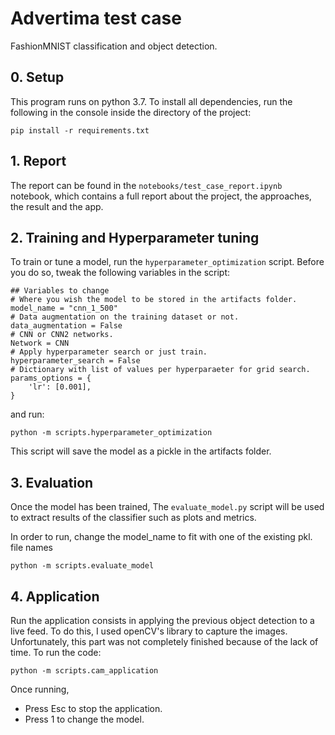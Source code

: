 # Advertima test case
FashionMNIST classification and object detection.

## 0. Setup

This program runs on python 3.7. To install all dependencies, run the following in the console inside the directory of the project:

```pip install -r requirements.txt```

## 1. Report

The report can be found in the ```notebooks/test_case_report.ipynb``` notebook, which contains a full report about the project, the approaches, the result and the app.

## 2. Training and Hyperparameter tuning 

To train or tune a model, run the ```hyperparameter_optimization``` script.
Before you do so, tweak the following variables in the script:

```
## Variables to change
# Where you wish the model to be stored in the artifacts folder.
model_name = "cnn_1_500"
# Data augmentation on the training dataset or not.
data_augmentation = False
# CNN or CNN2 networks.
Network = CNN
# Apply hyperparameter search or just train.
hyperparameter_search = False
# Dictionary with list of values per hyperparaeter for grid search.
params_options = {   
    'lr': [0.001],
}
```

and run:

```python -m scripts.hyperparameter_optimization```

This script will save the model as a pickle in the artifacts folder.

## 3. Evaluation

Once the model has been trained, The ```evaluate_model.py``` script will be used to extract results of the classifier such as plots and metrics.

In order to run, change the model_name to fit with one of the existing pkl. file names

```python -m scripts.evaluate_model```

## 4. Application

Run the application consists in applying the previous object detection to a live feed. To do this, I used openCV's library to capture the images. Unfortunately, this part was not completely finished because of the lack of time.
To run the code:

```python -m scripts.cam_application```

Once running,
- Press Esc to stop the application.
- Press 1 to change the model.

